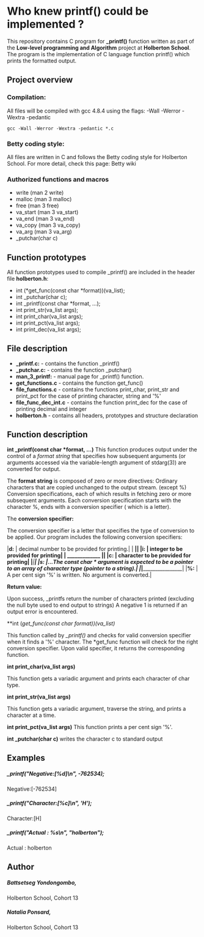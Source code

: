 # Who knew  printf() could be implemented ?

This repository contains C program for **_printf()** function written as part of the **Low-level programming and Algorithm** project at **Holberton School**. The program is the implementation of C language function printf() which prints the formatted output.


## Project overview

### Compilation:

All files will be compiled with gcc 4.8.4 using the flags:  -Wall -Werror -Wextra -pedantic

    gcc -Wall -Werror -Wextra -pedantic *.c

### Betty coding style:

All files are written in C and follows the Betty coding style for Holberton School. For more detail, check this page:
Betty wiki

### Authorized functions and macros

* write (man 2 write)
* malloc (man 3 malloc)
* free (man 3 free)
* va_start (man 3 va_start)
* va_end (man 3 va_end)
* va_copy (man 3 va_copy)
* va_arg (man 3 va_arg)
* _putchar(char c)

## Function prototypes

All function prototypes used to compile _printf() are included in the header file **holberton.h**:
*    int (*get_func(const char *format))(va_list);
*    int _putchar(char c);
*    int _printf(const char *format, ...);
*    int print_str(va_list args);
*    int print_char(va_list args);
*    int print_pct(va_list args);
*    int print_dec(va_list args);

## File description

* **_printf.c:** - contains the function _printf()
* **_putchar.c:** - contains the function _putchar()
* **man_3_printf:** - manual page for  _printf() function.
* **get_functions.c** - contains the function get_func()
* **file_functions.c** - contains the functions print_char, print_str and print_pct for the case of printing character, string and '%'
* **file_func_dec_int.c** - contains the function print_dec for the case of printing decimal and integer
* **holberton.h** - contains all headers, prototypes and structure declaration

## Function description

**int _printf(const char \*format, ...)**
This function produces output under the control of a *format string* that specifies how subsequent arguments (or arguments accessed via the variable-length argument of stdarg(3)) are converted for output.

The **format string** is composed of zero or more directives:
Ordinary characters that are copied unchanged to the output stream. (except %)
Conversion specifications, each of which results in fetching zero or more subsequent arguments. Each conversion specification starts with the character %, ends with a conversion specifier ( which is a letter).


The **conversion specifier:**


The conversion specifier is a letter that specifies the type of conversion to be applied. Our program includes the following conversion   specifiers:

|**d:**	|   decimal number to be provided for printing.|
| ______________|______________________________________________|
|**i:**	|   integer to be provided for printing|
| _____________ |______________________________________________|
|**c:**	|   character to be provided for printing|
|_______________|______________________________________________|
|**s:**	|...The const char * argument is expected to be a pointer to an array of character type (pointer to a string).|
|_______________|______________________________________________|
|**%:**	|    A per cent sign '%' is written. No argument is converted.|

**Return value:**

Upon success, _printfs return the number of characters printed (excluding the null byte used to end output to strings)
A negative 1 is returned if an output error is encountered.

**int (*get_func(const char *format))(va_list)**

This function called by *_printf()* and checks for valid conversion specifier when it finds a '%' character. The *get_func function will check for the right conversion specifier. Upon valid specifier, it returns the corresponding function.

**int print_char(va_list args)**

This function gets a variadic argument and prints each character of char type.

**int print_str(va_list args)**

This function gets a variadic argument, traverse the string, and prints a character at a time. 

**int print_pct(va_list args)**
This function prints a per cent sign '%'.

**int _putchar(char c)**
writes the character c to standard output

## Examples

##### _printf("Negative:[%d]\n", -762534);
Negative:[-762534]

##### _printf("Character:[%c]\n", 'H');
Character:[H]

##### _printf("Actual     : %s\n", "holberton");
Actual     : holberton

## Author
##### Battsetseg Yondongombo,
Holberton School, Cohort 13
##### Natalia Ponsard,
Holberton School, Cohort 13